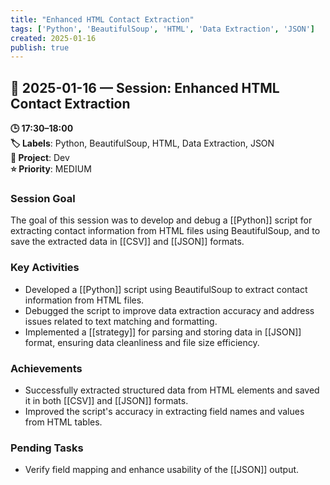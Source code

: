 ```yaml
---
title: "Enhanced HTML Contact Extraction"
tags: ['Python', 'BeautifulSoup', 'HTML', 'Data Extraction', 'JSON']
created: 2025-01-16
publish: true
---
```


## 📅 2025-01-16 — Session: Enhanced HTML Contact Extraction

**🕒 17:30–18:00**  
**🏷️ Labels**: Python, BeautifulSoup, HTML, Data Extraction, JSON  
**📂 Project**: Dev  
**⭐ Priority**: MEDIUM  


### Session Goal
The goal of this session was to develop and debug a [[Python]] script for extracting contact information from HTML files using BeautifulSoup, and to save the extracted data in [[CSV]] and [[JSON]] formats.

### Key Activities
- Developed a [[Python]] script using BeautifulSoup to extract contact information from HTML files.
- Debugged the script to improve data extraction accuracy and address issues related to text matching and formatting.
- Implemented a [[strategy]] for parsing and storing data in [[JSON]] format, ensuring data cleanliness and file size efficiency.

### Achievements
- Successfully extracted structured data from HTML elements and saved it in both [[CSV]] and [[JSON]] formats.
- Improved the script's accuracy in extracting field names and values from HTML tables.

### Pending Tasks
- Verify field mapping and enhance usability of the [[JSON]] output.
